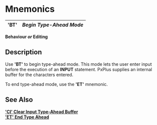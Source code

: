 # Mnemonics

**'BT'** |  **_Begin Type-Ahead Mode_**  
---|---  
  
**Behaviour _or_ Editing**

##  Description

Use **'BT'** to begin type-ahead mode. This mode lets the user enter input before the execution of an **INPUT** statement. PxPlus supplies an internal buffer for the characters entered.

To end type-ahead mode, use the **'ET'** mnemonic.

## See Also

**['CI' Clear Input Type-Ahead Buffer](ci.md)  
['ET' End Type Ahead](et.md)**
